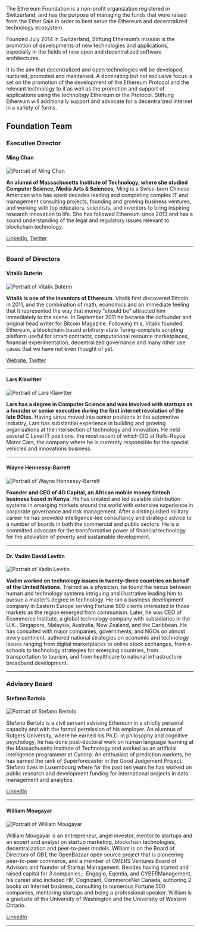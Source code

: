 
The Ethereum Foundation is a non-profit organization registered in Switzerland, and has the purpose of managing the funds that were raised from the Ether Sale in order to best serve the Ethereum and decentralized technology ecosystem.

Founded July 2014 in Switzerland, Stiftung Ethereum’s mission is the promotion of developments of new technologies and applications, especially in the fields of new open and decentralized software architectures. 

It is the aim that decentralized and open technologies will be developed, nurtured, promoted and maintained. A dominating but not exclusive focus is set on the promotion of the development of the Ethereum Protocol and the relevant technology to it as well as the promotion and support of applications using the technology Ethereum or the Protocol. Stiftung Ethereum will additionally support and advocate for a decentralized Internet in a variety of forms.

## Foundation Team

### Executive Director

#### Ming Chan

![Portrait of Ming Chan](/images/portraits/ming-chan.jpg)

**An alumni of Massachusetts Institute of Technology, where she studied Computer Science, Media Arts & Sciences,** Ming is a Swiss-born Chinese American who has spent decades leading and completing complex IT and management consulting projects, founding and growing business ventures, and working with top educators, scientists, and inventors to bring inspiring research innovation to life. She has followed Ethereum since 2013 and has a sound understanding of the legal and regulatory issues relevant to blockchain technology.


[LinkedIn](https://www.linkedin.com/profile/view?id=8637167&authType=NAME_SEARCH&authToken=sYBX&locale=en_US&srchid=179133991437916802748&srchindex=1&srchtotal=1&trk=vsrp_people_res_name&trkInfo=VSRPsearchId%3A179133991437916802748%2CVSRPtargetId%3A8637167%2CVSRPcmpt%3Aprimary%2CVSRPnm%3Atrue%2CauthType%3ANAME_SEARCH), [Twitter](https://twitter.com/mingchan88)

----

### Board of Directors



#### Vitalik Buterin

![Portrait of Vitalik Buterin](/images/portraits/vitalik-buterin.jpg)

**Vitalik is one of the inventors of Ethereum.** Vitalik first discovered Bitcoin in 2011, and the combination of math, economics and an immediate feeling that it represented the way that money "should be" attracted him immediately to the scene. In September 2011 he became the cofounder and original head writer for Bitcoin Magazine. Following this, Vitalik founded Ethereum, a blockchain-based arbitrary-state Turing-complete scripting platform useful for smart contracts, computational resource marketplaces, financial experimentation, decentralized governance and many other use cases that we have not even thought of yet. 

[Website](https://www.vitalik.ca), [Twitter](https://twitter.com/vitalikbuterin)

------

#### Lars Klawitter

![Portrait of Lars Klawitter](/images/portraits/lars-klawitter.jpg)

**Lars has a degree in Computer Science and was involved with startups as a founder or senior executive during the first internet revolution of the late 90ies.** Having since moved into senior positions in the automotive industry, Lars has substantial experience in building and growing organisations at the intersection of technology and innovation. He held several C Level IT positions, the most recent of which CIO at Rolls-Royce Motor Cars, the company where he is currently responsible for the special vehicles and innovations business. 

------

#### Wayne Hennessy-Barrett

![Portrait of Wayne Hennessy-Barrett](/images/portraits/wayne-barrett.jpg)

**Founder and CEO of 4G Capital, an African mobile money fintech business based in Kenya.**  He has created and led scalable distribution systems in emerging markets around the world with extensive experience in corporate governance and risk management.  After a distinguished military career he has provided intelligence-led consultancy and strategic advice to a number of boards in both the commercial and public sectors.  He is a committed advocate for the transformative power of financial technology for the alleviation of poverty and sustainable development. 

------

#### Dr. Vadim David Levitin

![Portrait of Vadin Levitin](/images/portraits/vadim-levitin.jpg)

**Vadim worked on technology issues in twenty-three countries on behalf of the United Nations.** Trained as a physician, he found the nexus between human and technology systems intriguing and illustrative leading him to pursue a master’s degree in technology. He ran a business development company in Eastern Europe serving Fortune 500 clients interested in those markets as the region emerged from communism. Later, he was CEO of Ecommerce Institute, a global technology company with subsidiaries in the U.K., Singapore, Malaysia, Australia, New Zealand, and the Caribbean. He has consulted with major companies, governments, and NGOs on almost every continent, authored national strategies on economic and technology issues ranging from digital marketplaces to online stock exchanges, from e-schools to technology strategies for emerging countries, from transportation to tourism, and from healthcare to national infrastructure broadband development.

------

### Advisory Board

#### Stefano Bartolo

![Portrait of Stefano Bertolo](/images/portraits/stefano-bartolo.png)

Stefano Bertolo is a civil servant advising Ethereum in a strictly personal capacity and with the formal permission of his employer. An alumnus of Rutgers University, where he earned his Ph.D. in philosophy and cognitive psychology, he has done post-doctoral work on human language learning at the Massachusetts Institute of Technology and worked as an artificial intelligence programmer at Cycorp. An enthusiast of prediction markets, he has earned the rank of Superforecaster in the Good Judgement Project. Stefano lives in Luxembourg where for the past ten years he has worked on public research and development funding for international projects in data management and analytics.

[LinkedIn](https://www.linkedin.com/in/stefanobertolo)

----

#### William Mougayar

![Portrait of William Mougayar](/images/portraits/william-mougayar.jpg)


William Mougayar is an entrepreneur, angel investor, mentor to startups and an expert and analyst on startup marketing, blockchain technologies, decentralization and peer-to-peer models. William is on the Board of Directors of OB1, the OpenBazaar open source project that is pioneering peer-to-peer commerce, and a member of OMERS Ventures Board of Advisors and founder of Startup Management. Besides having started and raised capital for 3 companies,- Engagio, Eqentia, and CYBERManagement, his career also included HP, Cognizant, CommerceNet Canada, authoring 2 books on Internet business, consulting to numerous Fortune 500 companies, mentoring startups and being a professional speaker. William is a graduate of the University of Washington and the University of Western Ontario.

[LinkedIn](https://www.linkedin.com/in/williammougayar)

------
